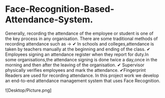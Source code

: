 # Face-Recognition-Based-Attendance-System.
Generally, recording the attendance of the employee or student is one of the key process in any organisation.
There are some traditional methods of recording attendance such as ->
    ✔ In schools and colleges,attendance is taken by teachers manually at the beginning and ending of the class.
    ✔ Employees signing an attendance register when they report for duty.In some organisations,the attendance signing is done twice a day,once in the morning and then after the         leaving of the organisation.
    ✔ Supervisor physically verifies employees and mark the attendance.
    ✔Fingerprint Readers are used for recording attendance.
 In this project work we develop an end-to-end attendance management system that uses Face Recognition.
  
  
     
![Desktop/Picture.png]



    
